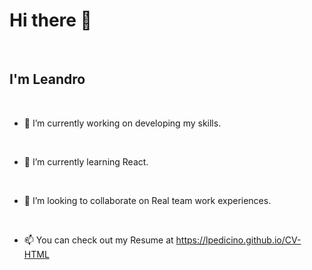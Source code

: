 # Hi there 👋

<br>

## I'm Leandro

<br>

- 🔭 I’m currently working on developing my skills.

<br>

- 🌱 I’m currently learning React.

<br>

- 👯 I’m looking to collaborate on Real team work experiences.

<br>

- 📫 You can check out my Resume at <https://lpedicino.github.io/CV-HTML>
